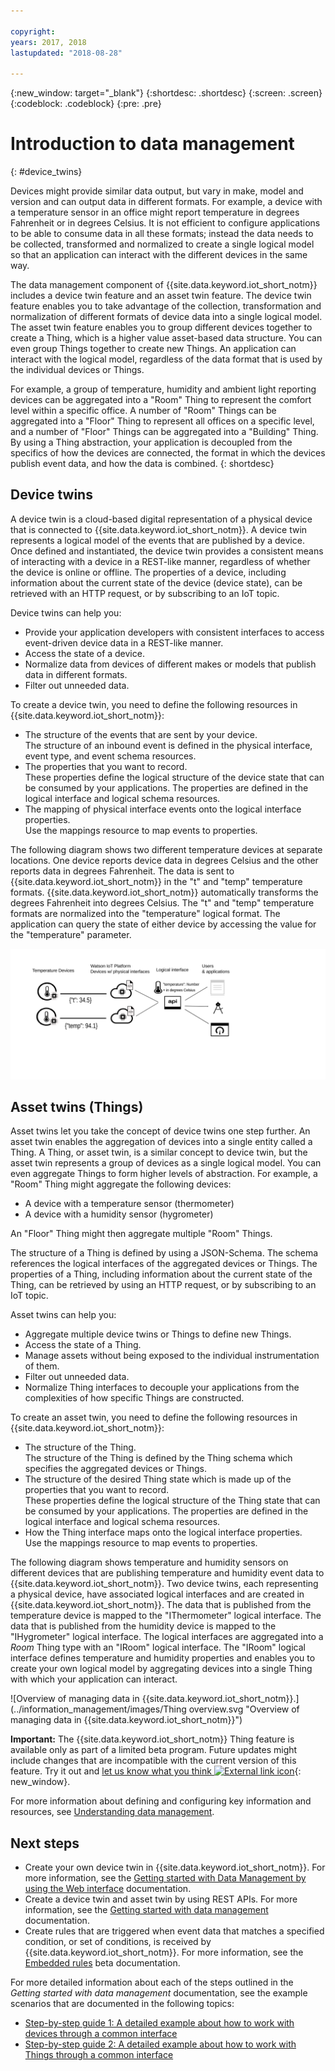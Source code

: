 ```yaml
---

copyright:
years: 2017, 2018
lastupdated: "2018-08-28"

---
```


{:new_window: target="\_blank"}
{:shortdesc: .shortdesc}
{:screen: .screen}
{:codeblock: .codeblock}
{:pre: .pre}

# Introduction to data management
{: #device_twins}

<!--An unprecedented number of devices and sensors exist in the modern world. Connected devices generate vast amounts of digital data at extraordinary speeds. Such volumes of data represent great opportunities but also challenges, in terms of how big data can be processed, analyzed and presented to help to deliver insights and drive transformation.-->

Devices might provide similar data output, but vary in make, model and version and can output data in different formats. For example, a device with a temperature sensor in an office might report temperature in degrees Fahrenheit or in degrees Celsius. It is not efficient to configure applications to be able to consume data in all these formats; instead the data needs to be collected, transformed and normalized to create a single logical model so that an application can interact with the different devices in the same way. 

The data management component of {{site.data.keyword.iot_short_notm}} includes a device twin feature and an asset twin feature. The device twin feature enables you to take advantage of the collection, transformation and normalization of different formats of device data into a single logical model. The asset twin feature enables you to group different devices together to create a Thing, which is a higher value asset-based data structure. You can even group Things together to create new Things. An application can interact with the logical model, regardless of the data format that is used by the individual devices or Things. 

For example, a group of temperature, humidity and ambient light reporting devices can be aggregated into a "Room" Thing to represent the comfort level within a specific office. A number of "Room" Things can be aggregated into a "Floor" Thing to represent all offices on a specific level, and a number of "Floor" Things can be aggregated into a "Building" Thing. By using a Thing abstraction, your application is decoupled from the specifics of how the devices are connected, the format in which the devices publish event data, and how the data is combined.
{: shortdesc}

## Device twins

A device twin is a cloud-based digital representation of a physical device that is connected to {{site.data.keyword.iot_short_notm}}. A device twin represents a logical model of the events that are published by a device. Once defined and instantiated, the device twin provides a consistent means of interacting with a device in a REST-like manner, regardless of whether the device is online or offline. The properties of a device, including information about the current state of the device (device state), can be retrieved with an HTTP request, or by subscribing to an IoT topic.

Device twins can help you:
- Provide your application developers with consistent interfaces to access event-driven device data in a REST-like manner.
- Access the state of a device.
- Normalize data from devices of different makes or models that publish data in different formats.
- Filter out unneeded data.


To create a device twin, you need to define the following resources in {{site.data.keyword.iot_short_notm}}:
- The structure of the events that are sent by your device.  
The structure of an inbound event is defined in the physical interface, event type, and event schema resources. 
- The properties that you want to record.  
These properties define the logical structure of the device state that can be consumed by your applications. The properties are defined in the logical interface and logical schema resources.  
- The mapping of physical interface events onto the logical interface properties.  
Use the mappings resource to map events to properties.

The following diagram shows two different temperature devices at separate locations. One device reports device data in degrees Celsius and the other reports data in degrees Fahrenheit. The data is sent to {{site.data.keyword.iot_short_notm}} in the "t" and "temp" temperature formats. {{site.data.keyword.iot_short_notm}} automatically transforms the degrees Fahrenheit into degrees Celsius. The "t" and "temp" temperature formats are normalized into the "temperature" logical format. The application can query the state of either device by accessing the value for the "temperature" parameter. 

![Overview of managing data in {{site.data.keyword.iot_short_notm}}.](../information_management/images/ga_im_resources_overview.svg "Overview of managing data in {{site.data.keyword.iot_short_notm}}")


## Asset twins (Things)

Asset twins let you take the concept of device twins one step further. An asset twin enables the aggregation of devices into a single entity called a Thing.  A Thing, or asset twin, is a similar concept to device twin, but the asset twin represents a group of devices as a single logical model. You can even aggregate Things to form higher levels of abstraction. For example, a "Room" Thing might aggregate the following devices:

- A device with a temperature sensor (thermometer)
- A device with a humidity sensor (hygrometer)

An "Floor" Thing might then aggregate multiple "Room" Things. 

The structure of a Thing is defined by using a JSON-Schema. The schema references the logical interfaces of the aggregated devices or Things. The properties of a Thing, including information about the current state of the Thing, can be retrieved by using an HTTP request, or by subscribing to an IoT topic.

Asset twins can help you:
 
- Aggregate multiple device twins or Things to define new Things.
- Access the state of a Thing.
- Manage assets without being exposed to the individual instrumentation of them.
- Filter out unneeded data.
- Normalize Thing interfaces to decouple your applications from the complexities of how specific Things are constructed.


To create an asset twin, you need to define the following resources in {{site.data.keyword.iot_short_notm}}:

- The structure of the Thing.  
The structure of the Thing is defined by the Thing schema which specifies the aggregated devices or Things.
- The structure of the desired Thing state which is made up of the properties that you want to record.  
These properties define the logical structure of the Thing state that can be consumed by your applications. The properties are defined in the logical interface and logical schema resources.  
- How the Thing interface maps onto the logical interface properties.  
Use the mappings resource to map events to properties.


The following diagram shows temperature and humidity sensors on different devices that are publishing temperature and humidity event data to {{site.data.keyword.iot_short_notm}}. Two device twins, each representing a physical device, have associated logical interfaces and are created in {{site.data.keyword.iot_short_notm}}. The data that is published from the temperature device is mapped to the "IThermometer" logical interface. The data that is published from the humidity device is mapped to the "IHygrometer" logical interface. The logical interfaces are aggregated into a *Room* Thing type with an "IRoom" logical interface. The "IRoom" logical interface defines temperature and humidity properties and enables you to create your own logical model by aggregating devices into a single Thing with which your application can interact.  

![Overview of managing data in {{site.data.keyword.iot_short_notm}}.](../information_management/images/Thing overview.svg "Overview of managing data in {{site.data.keyword.iot_short_notm}}")

**Important:** The {{site.data.keyword.iot_short_notm}} Thing feature is available only as part of a limited beta program. Future updates might include changes that are incompatible with the current version of this feature. Try it out and [let us know what you think ![External link icon](../../../icons/launch-glyph.svg)](https://developer.ibm.com/answers/smart-spaces/17/internet-of-things.html){: new_window}.


For more information about defining and configuring key information and resources, see [Understanding data management](ga_im_definitions.html). 

## Next steps

- Create your own device twin in {{site.data.keyword.iot_short_notm}}. For more information, see the [Getting started with Data Management by using the Web interface](im_ui_flow.html) documentation. 
- Create a device twin and asset twin by using REST APIs. For more information, see the [Getting started with data management](../information_management/getting_started_things.html) documentation.  
- Create rules that are triggered when event data that matches a specified condition, or set of conditions, is received by {{site.data.keyword.iot_short_notm}}. For more information, see the [Embedded rules](../information_management/im_rules.html) beta documentation.

For more detailed information about each of the steps outlined in the *Getting started with data management* documentation, see the example scenarios that are documented in the following topics: 

- [Step-by-step guide 1: A detailed example about how to work with devices through a common interface](ga_im_index_scenario.html#scenario) 
- [Step-by-step guide 2: A detailed example about how to work with Things through a common interface](../information_management/im_index_scenario_thing.html#scenario) 


